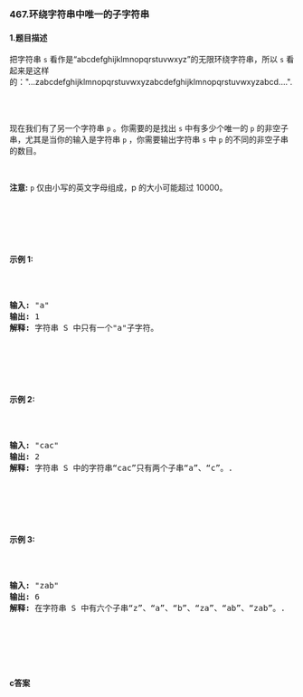 ### 467.环绕字符串中唯一的子字符串

#### 1.题目描述

<p>把字符串 <code>s</code> 看作是&ldquo;abcdefghijklmnopqrstuvwxyz&rdquo;的无限环绕字符串，所以&nbsp;<code>s</code> 看起来是这样的：&quot;...zabcdefghijklmnopqrstuvwxyzabcdefghijklmnopqrstuvwxyzabcd....&quot;.&nbsp;</p><br/><p>现在我们有了另一个字符串 <code>p</code> 。你需要的是找出 <code>s</code> 中有多少个唯一的 <code>p</code> 的非空子串，尤其是当你的输入是字符串 <code>p</code> ，你需要输出字符串&nbsp;<code>s</code> 中 <code>p</code> 的不同的非空子串的数目。&nbsp;</p><br/><p><strong>注意:</strong> <code>p</code>&nbsp;仅由小写的英文字母组成，p 的大小可能超过 10000。</p><br/><p>&nbsp;</p><br/><p><strong>示例&nbsp;1:</strong></p><br/><pre><br/><strong>输入:</strong> &quot;a&quot;<br/><strong>输出:</strong> 1<br/><strong>解释:</strong> 字符串 S 中只有一个&quot;a&quot;子字符。<br/></pre><br/><p>&nbsp;</p><br/><p><strong>示例 2:</strong></p><br/><pre><br/><strong>输入:</strong> &quot;cac&quot;<br/><strong>输出:</strong> 2<br/><strong>解释:</strong> 字符串 S 中的字符串&ldquo;cac&rdquo;只有两个子串&ldquo;a&rdquo;、&ldquo;c&rdquo;。.<br/></pre><br/><p>&nbsp;</p><br/><p><strong>示例 3:</strong></p><br/><pre><br/><strong>输入:</strong> &quot;zab&quot;<br/><strong>输出:</strong> 6<br/><strong>解释:</strong> 在字符串 S 中有六个子串&ldquo;z&rdquo;、&ldquo;a&rdquo;、&ldquo;b&rdquo;、&ldquo;za&rdquo;、&ldquo;ab&rdquo;、&ldquo;zab&rdquo;。.<br/></pre><br/><p>&nbsp;</p><br/>

#### c答案

```c

